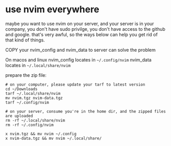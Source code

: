 # use nvim everywhere

maybe you want to use nvim on your server, and your server is in your company, you don't have sudo privilge, you don't have access to the github and google.
that's very awful, so the ways below can help you get rid of that kind of things.

COPY your nvim_config and nvim_data to server can solve the problem

On macos and linux nvim_config locates in `~/.config/nvim`
nvim_data locates in `~/.local/share/nvim`

prepare the zip file:
```shell
# on your computer, please update your tarf to latest version
cd ~/Downloads
tarf ~/.local/share/nvim
mv nvim.tgz nvim-data.tgz
tarf ~/.config/nvim 
```


```shell
# on your server, consume you're in the home dir, and the zipped files are uploaded
rm -rf ~/.local/share/nvim
rm -rf ~/.config/nvim

x nvim.tgz && mv nvim ~/.config
x nvim-data.tgz && mv nvim ~/.local/share/
```
